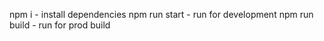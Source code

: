 npm i - install dependencies
npm run start - run for development
npm run build - run for prod build
